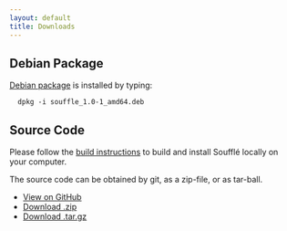```yaml
---
layout: default
title: Downloads
---
```


## Debian Package

[Debian package](https://github.com/souffle-lang/souffle/releases/latest) is installed by typing:

```
  dpkg -i souffle_1.0-1_amd64.deb
```

## Source Code

Please follow the [build instructions](https://github.com/souffle-lang/souffle/wiki/build) to build and install Soufflé locally on your computer. 

The source code can be obtained by git, as a zip-file, or as tar-ball.

* <a href="https://github.com/souffle-lang/souffle" class="btn">View on GitHub</a>
* <a href="https://github.com/souffle-lang/souffle/zipball/master" class="btn">Download .zip</a>
* <a href="https://github.com/souffle-lang/souffle/tarball/master" class="btn">Download .tar.gz</a>
